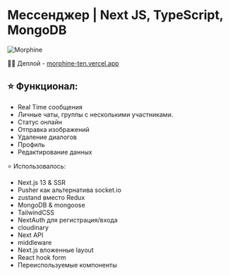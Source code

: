 # Мессенджер | Next JS, TypeScript, MongoDB

![Morphine](https://i.ibb.co/phWMch0/image.png)

👨‍💻 Деплой - [morphine-ten.vercel.app](https://morphine-ten.vercel.app/)

## ⭐ Функционал:

- Real Time сообщения
- Личные чаты, группы с несколькими участниками.
- Статус онлайн
- Отправка изображений
- Удаление диалогов
- Профиль
- Редактирование данных

⭐ Использовалось:

- Next.js 13 & SSR
- Pusher как альтернатива socket.io
- zustand вместо Redux
- MongoDB & mongoose
- TailwindCSS
- NextAuth для регистрация/входа
- cloudinary
- Next API
- middleware
- Next.js вложенные layout
- React hook form
- Переиспользуемые компоненты
